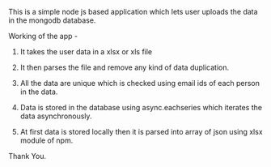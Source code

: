 This is a simple node js based application which lets user uploads the data in the mongodb database.

Working of the app - 

1) It takes the user data in a xlsx or xls file

2) It then parses the file and remove any kind of data duplication.

3) All the data are unique which is checked using email ids of each person in the data.

4) Data is stored in the database using async.eachseries which iterates the data asynchronously.

5) At first data is stored locally then it is parsed into array of json using xlsx module of npm.

Thank You.